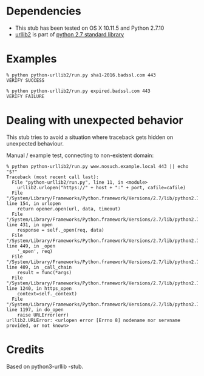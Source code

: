 

# Dependencies

 * This stub has been tested on OS X 10.11.5 and Python 2.7.10
 * [urllib2](https://docs.python.org/2/library/urllib2.html) is part of [python 2.7 standard library](https://docs.python.org/2/library/index.html)

# Examples

```
% python python-urllib2/run.py sha1-2016.badssl.com 443
VERIFY SUCCESS

% python python-urllib2/run.py expired.badssl.com 443
VERIFY FAILURE
```

# Dealing with unexpected behavior

This stub tries to avoid a situation where traceback gets hidden on unexpected behaviour.

Manual / example test, connecting to non-existent domain:
```
% python python-urllib2/run.py www.nosuch.example.local 443 || echo "$?"
Traceback (most recent call last):
  File "python-urllib2/run.py", line 11, in <module>
    urllib2.urlopen("https://" + host + ":" + port, cafile=cafile)
  File "/System/Library/Frameworks/Python.framework/Versions/2.7/lib/python2.7/urllib2.py", line 154, in urlopen
    return opener.open(url, data, timeout)
  File "/System/Library/Frameworks/Python.framework/Versions/2.7/lib/python2.7/urllib2.py", line 431, in open
    response = self._open(req, data)
  File "/System/Library/Frameworks/Python.framework/Versions/2.7/lib/python2.7/urllib2.py", line 449, in _open
    '_open', req)
  File "/System/Library/Frameworks/Python.framework/Versions/2.7/lib/python2.7/urllib2.py", line 409, in _call_chain
    result = func(*args)
  File "/System/Library/Frameworks/Python.framework/Versions/2.7/lib/python2.7/urllib2.py", line 1240, in https_open
    context=self._context)
  File "/System/Library/Frameworks/Python.framework/Versions/2.7/lib/python2.7/urllib2.py", line 1197, in do_open
    raise URLError(err)
urllib2.URLError: <urlopen error [Errno 8] nodename nor servname provided, or not known>

```

# Credits

Based on python3-urllib -stub.
